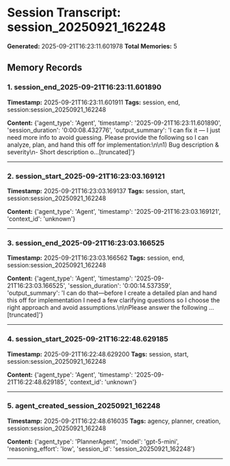 # Session Transcript: session_20250921_162248

**Generated:** 2025-09-21T16:23:11.601978
**Total Memories:** 5

## Memory Records

### 1. session_end_2025-09-21T16:23:11.601890

**Timestamp:** 2025-09-21T16:23:11.601911
**Tags:** session, end, session:session_20250921_162248

**Content:** {'agent_type': 'Agent', 'timestamp': '2025-09-21T16:23:11.601890', 'session_duration': '0:00:08.432776', 'output_summary': 'I can fix it — I just need more info to avoid guessing. Please provide the following so I can analyze, plan, and hand this off for implementation:\n\n1) Bug description & severity\n- Short description o...[truncated]'}

---

### 2. session_start_2025-09-21T16:23:03.169121

**Timestamp:** 2025-09-21T16:23:03.169137
**Tags:** session, start, session:session_20250921_162248

**Content:** {'agent_type': 'Agent', 'timestamp': '2025-09-21T16:23:03.169121', 'context_id': 'unknown'}

---

### 3. session_end_2025-09-21T16:23:03.166525

**Timestamp:** 2025-09-21T16:23:03.166562
**Tags:** session, end, session:session_20250921_162248

**Content:** {'agent_type': 'Agent', 'timestamp': '2025-09-21T16:23:03.166525', 'session_duration': '0:00:14.537359', 'output_summary': 'I can do that—before I create a detailed plan and hand this off for implementation I need a few clarifying questions so I choose the right approach and avoid assumptions.\n\nPlease answer the following ...[truncated]'}

---

### 4. session_start_2025-09-21T16:22:48.629185

**Timestamp:** 2025-09-21T16:22:48.629200
**Tags:** session, start, session:session_20250921_162248

**Content:** {'agent_type': 'Agent', 'timestamp': '2025-09-21T16:22:48.629185', 'context_id': 'unknown'}

---

### 5. agent_created_session_20250921_162248

**Timestamp:** 2025-09-21T16:22:48.616035
**Tags:** agency, planner, creation, session:session_20250921_162248

**Content:** {'agent_type': 'PlannerAgent', 'model': 'gpt-5-mini', 'reasoning_effort': 'low', 'session_id': 'session_20250921_162248'}

---

